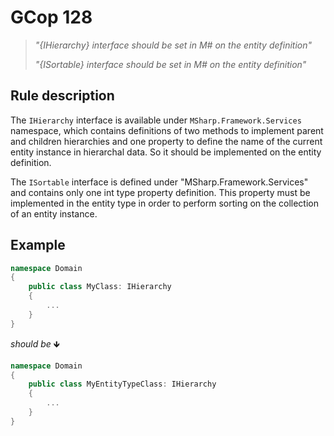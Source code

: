 ﻿# GCop 128

> *"\{IHierarchy} interface should be set in M# on the entity definition"*
>
> *"\{ISortable} interface should be set in M# on the entity definition"*

## Rule description

The `IHierarchy` interface is available under `MSharp.Framework.Services` namespace, which contains definitions of two methods to implement parent and children hierarchies and one property to define the name of the current entity instance in hierarchal data. So it should be implemented on the entity definition.

The `ISortable` interface is defined under "MSharp.Framework.Services" and contains only one int type property definition. This property must be implemented in the entity type in order to perform sorting on the collection of an entity instance.

## Example

```csharp
namespace Domain
{
    public class MyClass: IHierarchy
    {
        ...
    }
}
```

*should be* 🡻

```csharp
namespace Domain
{
    public class MyEntityTypeClass: IHierarchy
    {
        ...
    }
}
```